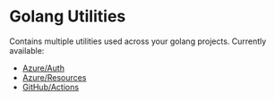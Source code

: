 # Golang Utilities
Contains multiple utilities used across your golang projects.
Currently available:
- [Azure/Auth](./azure/auth/README.md)
- [Azure/Resources](./azure/resources/README.md)
- [GitHub/Actions](./github/actions/README.md)